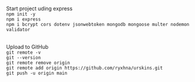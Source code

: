 Start project uding express <br>
`npm init -y`<br>
`npm i express`<br>
`npm i bcrypt cors dotenv jsonwebtoken mongodb mongoose multer nodemon validator`<br><br>

Upload to GitHub<br>
`git remote -v`<br>
`git --version`<br>
`git remote remove origin`<br>
`git remote add origin https://github.com/ryxhna/urskins.git`<br>
`git push -u origin main`<br>
